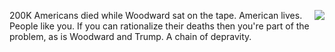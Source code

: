 <img src="http://scripting.com/images/2017/07/18/leinenkugel.png" border="0" align="right">200K Americans died while Woodward sat on the tape. American lives. People like you. If you can rationalize their deaths then you're part of the problem, as is Woodward and Trump. A chain of depravity.
